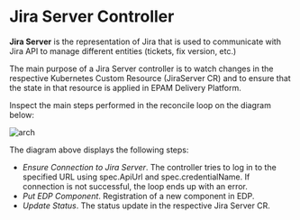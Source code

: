 # Jira Server Controller

**Jira Server** is the representation of Jira that is used to communicate with Jira API to manage different entities 
(tickets, fix version, etc.)

The main purpose of a Jira Server controller is to watch changes in the respective Kubernetes Custom Resource (JiraServer CR)
 and to ensure that the state in that resource is applied in EPAM Delivery Platform.
 
Inspect the main steps performed in the reconcile loop on the diagram below:

![arch](http://www.plantuml.com/plantuml/proxy?src=https://raw.githubusercontent.com/epmd-edp/codebase-operator/master/documentation/puml/jira_server_chain.puml)

The diagram above displays the following steps:

- *Ensure Connection to Jira Server*. The controller tries to log in to the specified URL using spec.ApiUrl and spec.credentialName. 
If connection is not successful, the loop ends up with an error. 
- *Put EDP Component*. Registration of a new component in EDP.
- *Update Status*. The status update in the respective Jira Server CR.